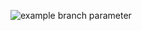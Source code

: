 ![example branch parameter](https://github.com/skripchenkovl/cpp_hello_world_skripchenko/actions/workflows/test.yml/badge.svg)

